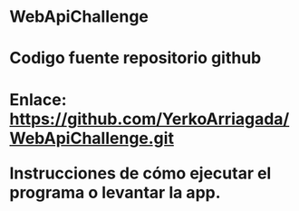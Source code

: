 # WebApiChallenge

<h1>Codigo fuente repositorio github<h1>

Enlace: https://github.com/YerkoArriagada/WebApiChallenge.git

Instrucciones de cómo ejecutar el programa o levantar la app.



